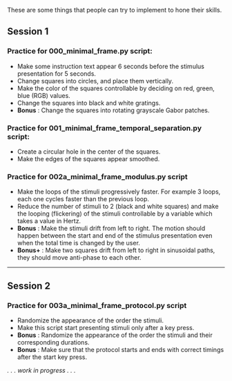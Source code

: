 These are some things that people can try to implement to hone their skills.

## Session 1

### Practice for 000_minimal_frame.py script:

- Make some instruction text appear 6 seconds before the stimulus presentation for 5 seconds.
- Change squares into circles, and place them vertically.
- Make the color of the squares controllable by deciding on red, green, blue (RGB) values.
- Change the squares into black and white gratings.
- **Bonus** : Change the squares into rotating grayscale Gabor patches.

### Practice for 001_minimal_frame_temporal_separation.py script:
- Create a circular hole in the center of the squares.
- Make the edges of the squares appear smoothed.

### Practice for 002a_minimal_frame_modulus.py script

- Make the loops of the stimuli progressively faster. For example 3 loops, each one cycles faster than the previous loop.
- Reduce the number of stimuli to 2 (black and white squares) and make the looping (flickering) of the stimuli controllable by a variable which takes a value in Hertz.
- **Bonus** : Make the stimuli drift from left to right. The motion should happen between the start and end of the stimulus presentation even when the total time is changed by the user.
- **Bonus+** : Make two squares drift from left to right in sinusoidal paths, they should move anti-phase to each other.

___

## Session 2

### Practice for 003a_minimal_frame_protocol.py script
- Randomize the appearance of the order the stimuli.
- Make this script start presenting stimuli only after a key press.
- **Bonus** : Randomize the appearance of the order the stimuli and their corresponding durations.
- **Bonus** : Make sure that the protocol starts and ends with correct timings after the start key press.

*. . . work in progress . . .*
